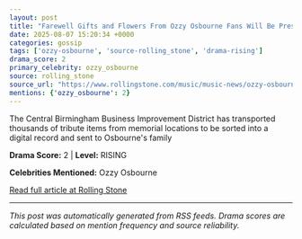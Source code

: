 ```yaml
---
layout: post
title: "Farewell Gifts and Flowers From Ozzy Osbourne Fans Will Be Preserved and Archived for Family"
date: 2025-08-07 15:20:34 +0000
categories: gossip
tags: ['ozzy-osbourne', 'source-rolling_stone', 'drama-rising']
drama_score: 2
primary_celebrity: ozzy_osbourne
source: rolling_stone
source_url: "https://www.rollingstone.com/music/music-news/ozzy-osbourne-birmingham-tribute-preserved-1235402635/"
mentions: {'ozzy_osbourne': 2}
---
```


The Central Birmingham Business Improvement District has transported thousands of tribute items from memorial locations to be sorted into a digital record and sent to Osbourne's family

**Drama Score:** 2 | **Level:** RISING

**Celebrities Mentioned:** Ozzy Osbourne

[Read full article at Rolling Stone](https://www.rollingstone.com/music/music-news/ozzy-osbourne-birmingham-tribute-preserved-1235402635/)

---
*This post was automatically generated from RSS feeds. Drama scores are calculated based on mention frequency and source reliability.*
